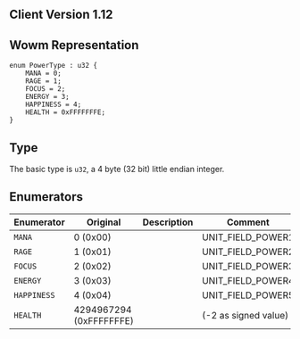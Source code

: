 ## Client Version 1.12

## Wowm Representation
```rust,ignore
enum PowerType : u32 {
    MANA = 0;    
    RAGE = 1;    
    FOCUS = 2;    
    ENERGY = 3;    
    HAPPINESS = 4;    
    HEALTH = 0xFFFFFFFE;    
}

```
## Type
The basic type is `u32`, a 4 byte (32 bit) little endian integer.
## Enumerators
| Enumerator | Original  | Description | Comment |
| --------- | -------- | ----------- | ------- |
| `MANA` | 0 (0x00) |  | UNIT_FIELD_POWER1 |
| `RAGE` | 1 (0x01) |  | UNIT_FIELD_POWER2 |
| `FOCUS` | 2 (0x02) |  | UNIT_FIELD_POWER3 |
| `ENERGY` | 3 (0x03) |  | UNIT_FIELD_POWER4 |
| `HAPPINESS` | 4 (0x04) |  | UNIT_FIELD_POWER5 |
| `HEALTH` | 4294967294 (0xFFFFFFFE) |  | (-2 as signed value) |
